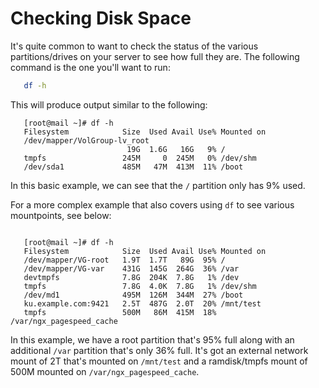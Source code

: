 # Checking Disk Space

It's quite common to want to check the status of the various partitions/drives on your server to see how full they are. The following command is the one you'll want to run:

```bash
   df -h
```

This will produce output similar to the following:

```console
   [root@mail ~]# df -h
   Filesystem            Size  Used Avail Use% Mounted on
   /dev/mapper/VolGroup-lv_root
                          19G  1.6G   16G   9% /
   tmpfs                 245M     0  245M   0% /dev/shm
   /dev/sda1             485M   47M  413M  11% /boot
```

In this basic example, we can see that the `/` partition only has 9% used.

For a more complex example that also covers using `df` to see various mountpoints, see below:

```console

   [root@mail ~]# df -h
   Filesystem            Size  Used Avail Use% Mounted on
   /dev/mapper/VG-root   1.9T  1.7T   89G  95% /
   /dev/mapper/VG-var    431G  145G  264G  36% /var
   devtmpfs              7.8G  204K  7.8G   1% /dev
   tmpfs                 7.8G  4.0K  7.8G   1% /dev/shm
   /dev/md1              495M  126M  344M  27% /boot
   ku.example.com:9421   2.5T  487G  2.0T  20% /mnt/test
   tmpfs                 500M   86M  415M  18% /var/ngx_pagespeed_cache
```

In this example, we have a root partition that's 95% full along with an additional `/var` partition that's only 36% full.
It's got an external network mount of 2T that's mounted on `/mnt/test` and a ramdisk/tmpfs mount of 500M mounted on `/var/ngx_pagespeed_cache`.
